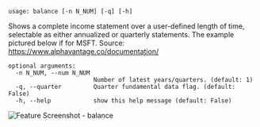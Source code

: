 ```text
usage: balance [-n N_NUM] [-q] [-h]
```

Shows a complete income statement over a user-defined length of time, selectable as either annualized or quarterly statements. The example pictured below if for MSFT. Source: https://www.alphavantage.co/documentation/

```
optional arguments:
  -n N_NUM, --num N_NUM
                        Number of latest years/quarters. (default: 1)
  -q, --quarter         Quarter fundamental data flag. (default: False)
  -h, --help            show this help message (default: False)
```
<img size="1400" alt="Feature Screenshot - balance" src="https://user-images.githubusercontent.com/85772166/141355546-41bc613c-939e-4ed3-800f-7752ca1350b2.png">
